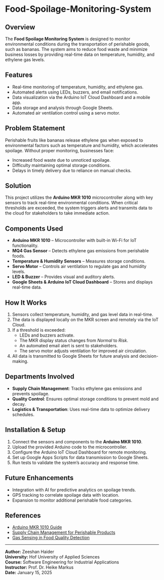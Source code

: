 # Food-Spoilage-Monitoring-System

## Overview
The **Food Spoilage Monitoring System** is designed to monitor environmental conditions during the transportation of perishable goods, such as bananas. The system aims to reduce food waste and minimize business losses by providing real-time data on temperature, humidity, and ethylene gas levels.

## Features
- Real-time monitoring of temperature, humidity, and ethylene gas.
- Automated alerts using LEDs, buzzers, and email notifications.
- Data visualization via the Arduino IoT Cloud Dashboard and a mobile app.
- Data storage and analysis through Google Sheets.
- Automated air ventilation control using a servo motor.

## Problem Statement
Perishable fruits like bananas release ethylene gas when exposed to environmental factors such as temperature and humidity, which accelerates spoilage. Without proper monitoring, businesses face:
- Increased food waste due to unnoticed spoilage.
- Difficulty maintaining optimal storage conditions.
- Delays in timely delivery due to reliance on manual checks.

## Solution
This project utilizes the **Arduino MKR 1010** microcontroller along with key sensors to track real-time environmental conditions. When critical thresholds are exceeded, the system triggers alerts and transmits data to the cloud for stakeholders to take immediate action.

## Components Used
- **Arduino MKR 1010** – Microcontroller with built-in Wi-Fi for IoT functionality.
- **MQ4 Gas Sensor** – Detects ethylene gas emissions from perishable foods.
- **Temperature & Humidity Sensors** – Measures storage conditions.
- **Servo Motor** – Controls air ventilation to regulate gas and humidity levels.
- **LED & Buzzer** – Provides visual and auditory alerts.
- **Google Sheets & Arduino IoT Cloud Dashboard** – Stores and displays real-time data.

## How It Works
1. Sensors collect temperature, humidity, and gas level data in real-time.
2. The data is displayed locally on the MKR screen and remotely via the IoT Cloud.
3. If a threshold is exceeded:
   - LEDs and buzzers activate.
   - The MKR display status changes from *Normal* to *Risk*.
   - An automated email alert is sent to stakeholders.
   - The servo motor adjusts ventilation for improved air circulation.
4. All data is transmitted to Google Sheets for future analysis and decision-making.

## Departments Involved
- **Supply Chain Management**: Tracks ethylene gas emissions and prevents spoilage.
- **Quality Control**: Ensures optimal storage conditions to prevent mold and decay.
- **Logistics & Transportation**: Uses real-time data to optimize delivery schedules.

## Installation & Setup
1. Connect the sensors and components to the **Arduino MKR 1010**.
2. Upload the provided Arduino code to the microcontroller.
3. Configure the Arduino IoT Cloud Dashboard for remote monitoring.
4. Set up Google Apps Scripts for data transmission to Google Sheets.
5. Run tests to validate the system’s accuracy and response time.

## Future Enhancements
- Integration with AI for predictive analytics on spoilage trends.
- GPS tracking to correlate spoilage data with location.
- Expansion to monitor additional perishable food categories.

## References
- [Arduino MKR 1010 Guide](https://www.arduino.cc/en/Guide/MKR1010)
- [Supply Chain Management for Perishable Products](https://mpra.ub.uni-muenchen.de/119231/1/MPRA%20paper%20119193.pdf)
- [Gas Sensing in Food Quality Detection](https://doi.org/10.3390/foods12213966)

---
**Author:** Zeeshan Haider  
**University:** Hof University of Applied Sciences  
**Course:** Software Engineering for Industrial Applications  
**Instructor:** Prof. Dr. Heike Markus  
**Date:** January 15, 2025

